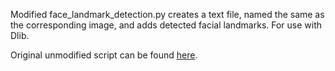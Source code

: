 Modified face_landmark_detection.py creates a text file, named the same as the corresponding image, and adds detected facial landmarks. For use with Dlib.

Original unmodified script can be found [here](http://dlib.net/face_landmark_detection.py.html).
